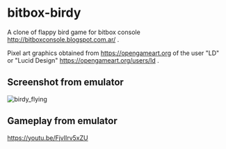 # bitbox-birdy

A clone of flappy bird game for bitbox console http://bitboxconsole.blogspot.com.ar/ .

Pixel art graphics obtained from https://opengameart.org of the user "LD" or "Lucid Design" https://opengameart.org/users/ld .

## Screenshot from emulator

![birdy_flying](https://user-images.githubusercontent.com/34912951/34424845-8cb42938-ec05-11e7-8e1a-e650eba52f9d.png)

## Gameplay from emulator

https://youtu.be/FjvIlrv5xZU


